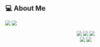 ## :computer: About Me  
![](https://komarev.com/ghpvc/?username=salmoncheeks&color=brightgreen) ![](https://img.shields.io/badge/Personal-Website-purple?link=https://peppercast.live/&link=https://peppercast.live/)

<div align="center" markdown=1>  

![](http://github-profile-summary-cards.vercel.app/api/cards/profile-details?username=salmoncheeks&theme=github_dark)
![](http://github-profile-summary-cards.vercel.app/api/cards/repos-per-language?username=salmoncheeks&theme=github_dark)
![](http://github-profile-summary-cards.vercel.app/api/cards/most-commit-language?username=salmoncheeks&theme=github_dark)  
![](http://github-profile-summary-cards.vercel.app/api/cards/stats?username=salmoncheeks&theme=github_dark)
![](http://github-profile-summary-cards.vercel.app/api/cards/productive-time?username=salmoncheeks&theme=github_dark&utcOffset=8)

</div>
